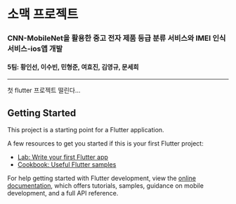 # 소맥 프로젝트

### CNN-MobileNet을 활용한 중고 전자 제품 등급 분류 서비스와 IMEI 인식 서비스-ios앱 개발  
#### 5팀: 황인선, 이수빈, 민형준, 여효진, 김영규, 문세희  

---  
첫 flutter 프로젝트 떨린다...  

## Getting Started

This project is a starting point for a Flutter application.

A few resources to get you started if this is your first Flutter project:

- [Lab: Write your first Flutter app](https://docs.flutter.dev/get-started/codelab)
- [Cookbook: Useful Flutter samples](https://docs.flutter.dev/cookbook)

For help getting started with Flutter development, view the
[online documentation](https://docs.flutter.dev/), which offers tutorials,
samples, guidance on mobile development, and a full API reference.
